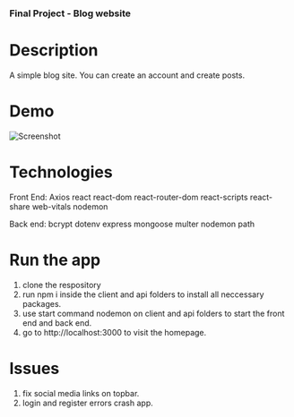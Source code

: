### Final Project - Blog website

# Description
A simple blog site. You can create an account and create posts. 

# Demo
![Screenshot](./public/Screenshot.png)

# Technologies
Front End:
    Axios
    react
    react-dom
    react-router-dom
    react-scripts
    react-share
    web-vitals
    nodemon

Back end:
    bcrypt
    dotenv
    express
    mongoose
    multer
    nodemon
    path

# Run the app
1. clone the respository
2. run npm i inside the client and api folders to install all neccessary packages.
3. use start command nodemon on client and api folders to start the front end and back end.
4. go to http://localhost:3000 to visit the homepage.


# Issues
1. fix social media links on topbar.
2. login and register errors crash app.

